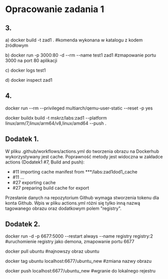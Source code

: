 # Opracowanie zadania 1

## 3.

a) docker build -t zad1 .
#komenda wykonana w katalogu z kodem źródłowym

b) docker run -p 3000:80 -d --rm --name test1 zad1
#zmapowanie portu 3000 na port 80 aplikacji

c) docker logs test1

d) docker inspect zad1

## 4.

docker run --rm --privileged multiarch/qemu-user-static --reset -p yes

docker buildx build -t mskrz/labs:zad1 --platform linux/arm/7,linux/arm64/v8,linux/amd64 --push .

## Dodatek 1.

W pliku .github/workflows/actions.yml do tworzenia obrazu na Dockerhub wykorzystywany jest cache. Poprawność metody jest widoczna w zakładce actions
(Dodatek1 #7, Build and push):

+ #11 importing cache manifest from \*\*\*/labs:zad1dod1_cache
+ #11 ...
+ #27 exporting cache
+ #27 preparing build cache for export

Przesłanie danych na repozytorium Github wymaga stworzenia tokenu dla konta Github. Wpis w pliku actions.yml różni się tylko inną nazwą 
tagowanego obrazu oraz dodatkowym polem "registry".

## Dodatek 2.

docker run -d -p 6677:5000 --restart always --name registry registry:2
#uruchomienie registry jako demona, zmapowanie portu 6677

docker pull ubuntu
#najnowszy obraz ubuntu

docker tag ubuntu localhost:6677/ubuntu_new
#zmiana nazwy obrazu

docker push localhost:6677/ubuntu_new
#wgranie do lokalnego rejestru


